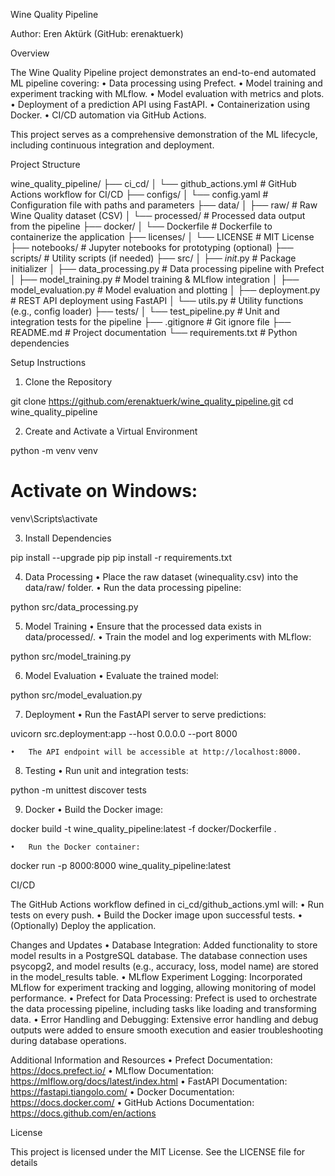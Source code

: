 Wine Quality Pipeline

Author: Eren Aktürk (GitHub: erenaktuerk)

Overview

The Wine Quality Pipeline project demonstrates an end-to-end automated ML pipeline covering:
	•	Data processing using Prefect.
	•	Model training and experiment tracking with MLflow.
	•	Model evaluation with metrics and plots.
	•	Deployment of a prediction API using FastAPI.
	•	Containerization using Docker.
	•	CI/CD automation via GitHub Actions.

This project serves as a comprehensive demonstration of the ML lifecycle, including continuous integration and deployment.

Project Structure

wine_quality_pipeline/
├── ci_cd/
│   └── github_actions.yml          # GitHub Actions workflow for CI/CD
├── configs/
│   └── config.yaml                 # Configuration file with paths and parameters
├── data/
│   ├── raw/                        # Raw Wine Quality dataset (CSV)
│   └── processed/                  # Processed data output from the pipeline
├── docker/
│   └── Dockerfile                  # Dockerfile to containerize the application
├── licenses/
│   └── LICENSE                     # MIT License
├── notebooks/                      # Jupyter notebooks for prototyping (optional)
├── scripts/                        # Utility scripts (if needed)
├── src/
│   ├── _init_.py                 # Package initializer
│   ├── data_processing.py          # Data processing pipeline with Prefect
│   ├── model_training.py           # Model training & MLflow integration
│   ├── model_evaluation.py         # Model evaluation and plotting
│   ├── deployment.py               # REST API deployment using FastAPI
│   └── utils.py                    # Utility functions (e.g., config loader)
├── tests/
│   └── test_pipeline.py            # Unit and integration tests for the pipeline
├── .gitignore                      # Git ignore file
├── README.md                       # Project documentation
└── requirements.txt                # Python dependencies

Setup Instructions

1. Clone the Repository

git clone https://github.com/erenaktuerk/wine_quality_pipeline.git
cd wine_quality_pipeline

2. Create and Activate a Virtual Environment

python -m venv venv
# Activate on Windows:
venv\Scripts\activate

3. Install Dependencies

pip install --upgrade pip
pip install -r requirements.txt

4. Data Processing
	•	Place the raw dataset (winequality.csv) into the data/raw/ folder.
	•	Run the data processing pipeline:

python src/data_processing.py

5. Model Training
	•	Ensure that the processed data exists in data/processed/.
	•	Train the model and log experiments with MLflow:

python src/model_training.py

6. Model Evaluation
	•	Evaluate the trained model:

python src/model_evaluation.py

7. Deployment
	•	Run the FastAPI server to serve predictions:

uvicorn src.deployment:app --host 0.0.0.0 --port 8000

	•	The API endpoint will be accessible at http://localhost:8000.

8. Testing
	•	Run unit and integration tests:

python -m unittest discover tests

9. Docker
	•	Build the Docker image:

docker build -t wine_quality_pipeline:latest -f docker/Dockerfile .

	•	Run the Docker container:

docker run -p 8000:8000 wine_quality_pipeline:latest

CI/CD

The GitHub Actions workflow defined in ci_cd/github_actions.yml will:
	•	Run tests on every push.
	•	Build the Docker image upon successful tests.
	•	(Optionally) Deploy the application.

Changes and Updates
	•	Database Integration: Added functionality to store model results in a PostgreSQL database. The database connection uses psycopg2, and model results (e.g., accuracy, loss, model name) are stored in the model_results table.
	•	MLflow Experiment Logging: Incorporated MLflow for experiment tracking and logging, allowing monitoring of model performance.
	•	Prefect for Data Processing: Prefect is used to orchestrate the data processing pipeline, including tasks like loading and transforming data.
	•	Error Handling and Debugging: Extensive error handling and debug outputs were added to ensure smooth execution and easier troubleshooting during database operations.

Additional Information and Resources
	•	Prefect Documentation: https://docs.prefect.io/
	•	MLflow Documentation: https://mlflow.org/docs/latest/index.html
	•	FastAPI Documentation: https://fastapi.tiangolo.com/
	•	Docker Documentation: https://docs.docker.com/
	•	GitHub Actions Documentation: https://docs.github.com/en/actions

License

This project is licensed under the MIT License. See the LICENSE file for details